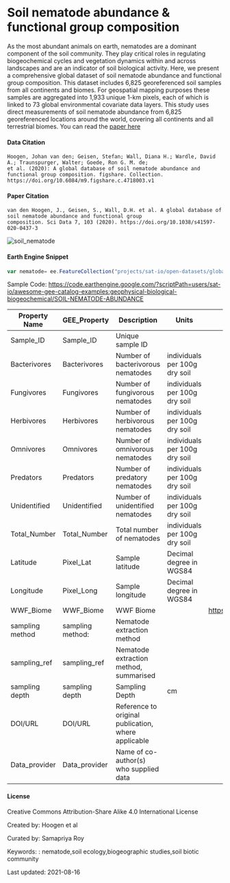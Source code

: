 # Soil nematode abundance & functional group composition

As the most abundant animals on earth, nematodes are a dominant component of the soil community. They play critical roles in regulating biogeochemical cycles and vegetation dynamics within and across landscapes and are an indicator of soil biological activity. Here, we present a comprehensive global dataset of soil nematode abundance and functional group composition. This dataset includes 6,825 georeferenced soil samples from all continents and biomes. For geospatial mapping purposes these samples are aggregated into 1,933 unique 1-km pixels, each of which is linked to 73 global environmental covariate data layers. This study uses direct measurements of soil nematode abundance from 6,825 georeferenced locations around the world, covering all continents and all terrestrial biomes. You can read the [paper here](https://www.nature.com/articles/s41597-020-0437-3)

#### Data Citation

```
Hoogen, Johan van den; Geisen, Stefan; Wall, Diana H.; Wardle, David A.; Traunspurger, Walter; Goede, Ron G. M. de;
et al. (2020): A global database of soil nematode abundance and functional group composition. figshare. Collection.
https://doi.org/10.6084/m9.figshare.c.4718003.v1
```

#### Paper Citation

```
van den Hoogen, J., Geisen, S., Wall, D.H. et al. A global database of soil nematode abundance and functional group
composition. Sci Data 7, 103 (2020). https://doi.org/10.1038/s41597-020-0437-3
```

![soil_nematode](https://user-images.githubusercontent.com/6677629/129513657-4ac209af-62d4-4fe3-bcff-c8143b7bb998.PNG)

#### Earth Engine Snippet

```js
var nematode= ee.FeatureCollection("projects/sat-io/open-datasets/global-nematode")
```

Sample Code: https://code.earthengine.google.com/?scriptPath=users/sat-io/awesome-gee-catalog-examples:geophysical-biological-biogeochemical/SOIL-NEMATODE-ABUNDANCE

|Property Name  |GEE_Property    |Description                                        |Units                        |Source                              |
|---------------|----------------|---------------------------------------------------|-----------------------------|------------------------------------|
|Sample_ID      |﻿Sample_ID      |Unique sample ID                                   |                             |                                    |
|Bacterivores   |Bacterivores    |Number of bacterivorous nematodes                  |individuals per 100g dry soil|                                    |
|Fungivores     |Fungivores      |Number of fungivorous nematodes                    |individuals per 100g dry soil|                                    |
|Herbivores     |Herbivores      |Number of herbivorous nematodes                    |individuals per 100g dry soil|                                    |
|Omnivores      |Omnivores       |Number of omnivorous nematodes                     |individuals per 100g dry soil|                                    |
|Predators      |Predators       |Number of predatory nematodes                      |individuals per 100g dry soil|                                    |
|Unidentified   |Unidentified    |Number of unidentified nematodes                   |individuals per 100g dry soil|                                    |
|Total_Number   |Total_Number    |Total number of nematodes                          |individuals per 100g dry soil|                                    |
|Latitude       |Pixel_Lat       |Sample latitude                                    |Decimal degree in WGS84      |                                    |
|Longitude      |Pixel_Long      |Sample longitude                                   |Decimal degree in WGS84      |                                    |
|WWF_Biome      |WWF_Biome       |WWF Biome                                          |                             |https://www.worldwildlife.org/biomes|
|sampling method|sampling method:|Nematode extraction method                         |                             |                                    |
|sampling_ref   |sampling_ref    |Nematode extraction method, summarised             |                             |                                    |
|sampling depth |sampling depth  |Sampling Depth                                     |cm                           |                                    |
|DOI/URL        |DOI/URL         |Reference to original publication, where applicable|                             |                                    |
|Data_provider  |Data_provider   |Name of co-author(s) who supplied data             |                             |                                    |

#### License

Creative Commons Attribution-Share Alike 4.0 International License

Created by: Hoogen et al

Curated by: Samapriya Roy

Keywords: : nematode,soil ecology,biogeographic studies,soil biotic community

Last updated: 2021-08-16
